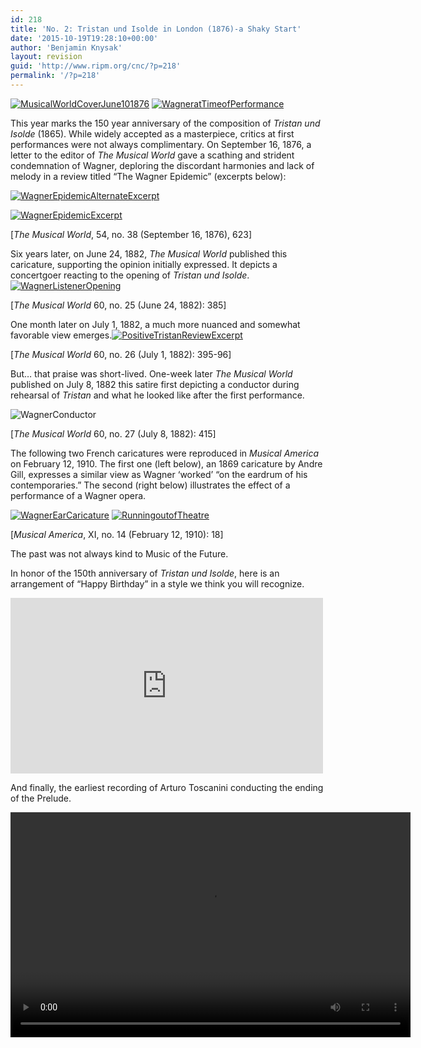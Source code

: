```yaml
---
id: 218
title: 'No. 2: Tristan und Isolde in London (1876)-a Shaky Start'
date: '2015-10-19T19:28:10+00:00'
author: 'Benjamin Knysak'
layout: revision
guid: 'http://www.ripm.org/cnc/?p=218'
permalink: '/?p=218'
---
```


[![MusicalWorldCoverJune101876](http://www.ripm.org/cnc/wp-content/uploads/2015/10/MusicalWorldCoverJune101876-224x300.jpg)](http://www.ripm.org/cnc/wp-content/uploads/2015/10/MusicalWorldCoverJune101876.jpg) [![WagneratTimeofPerformance](http://www.ripm.org/cnc/wp-content/uploads/2015/10/WagneratTimeofPerformance-215x300.jpg)](http://www.ripm.org/cnc/wp-content/uploads/2015/10/WagneratTimeofPerformance.jpg)

This year marks the 150 year anniversary of the composition of *Tristan und Isolde* (1865). While widely accepted as a masterpiece, critics at first performances were not always complimentary. On September 16, 1876, a letter to the editor of *The Musical World* gave a scathing and strident condemnation of Wagner, deploring the discordant harmonies and lack of melody in a review titled “The Wagner Epidemic” (excerpts below):

[![WagnerEpidemicAlternateExcerpt](http://www.ripm.org/cnc/wp-content/uploads/2015/10/WagnerEpidemicAlternateExcerpt-300x157.jpg)](http://www.ripm.org/cnc/wp-content/uploads/2015/10/WagnerEpidemicAlternateExcerpt.jpg)

[![WagnerEpidemicExcerpt](http://www.ripm.org/cnc/wp-content/uploads/2015/10/WagnerEpidemicExcerpt-300x170.jpg)](http://www.ripm.org/cnc/wp-content/uploads/2015/10/WagnerEpidemicExcerpt.jpg)

\[*The Musical World*, 54, no. 38 (September 16, 1876), 623\]

Six years later, on June 24, 1882, *The Musical World* published this caricature, supporting the opinion initially expressed. It depicts a concertgoer reacting to the opening of *Tristan und Isolde*. [![WagnerListenerOpening](http://www.ripm.org/cnc/wp-content/uploads/2015/10/WagnerListenerOpening-159x300.jpg)](http://www.ripm.org/cnc/wp-content/uploads/2015/10/WagnerListenerOpening.jpg)

\[*The Musical World* 60, no. 25 (June 24, 1882): 385\]

One month later on July 1, 1882, a much more nuanced and somewhat favorable view emerges.[![PositiveTristanReviewExcerpt](http://www.ripm.org/cnc/wp-content/uploads/2015/10/PositiveTristanReviewExcerpt-300x181.jpg)](http://www.ripm.org/cnc/wp-content/uploads/2015/10/PositiveTristanReviewExcerpt.jpg)

\[*The Musical World* 60, no. 26 (July 1, 1882): 395-96\]

But… that praise was short-lived. One-week later *The Musical World* published on July 8, 1882 this satire first depicting a conductor during rehearsal of *Tristan* and what he looked like after the first performance.

![WagnerConductor](http://www.ripm.org/cnc/wp-content/uploads/2015/10/WagnerConductor-172x300.jpg)

\[*The Musical World* 60, no. 27 (July 8, 1882): 415\]

The following two French caricatures were reproduced in *Musical America* on February 12, 1910. The first one (left below), an 1869 caricature by Andre Gill, expresses a similar view as Wagner ‘worked’ “on the eardrum of his contemporaries.” The second (right below) illustrates the effect of a performance of a Wagner opera.

[![WagnerEarCaricature](http://www.ripm.org/cnc/wp-content/uploads/2015/10/WagnerEarCaricature-221x300.jpg)](http://www.ripm.org/cnc/wp-content/uploads/2015/10/WagnerEarCaricature.jpg) [![RunningoutofTheatre](http://www.ripm.org/cnc/wp-content/uploads/2015/10/RunningoutofTheatre-286x300.jpg)](http://www.ripm.org/cnc/wp-content/uploads/2015/10/RunningoutofTheatre.jpg)

\[*Musical America*, XI, no. 14 (February 12, 1910): 18\]

The past was not always kind to Music of the Future.

In honor of the 150th anniversary of *Tristan und Isolde*, here is an arrangement of “Happy Birthday” in a style we think you will recognize.

<iframe allow="accelerometer; autoplay; clipboard-write; encrypted-media; gyroscope; picture-in-picture" allowfullscreen="" frameborder="0" height="281" loading="lazy" src="https://www.youtube.com/embed/NdH-4gfxCr0?feature=oembed" title="Happy Birthday Wagner Style" width="500"></iframe>

And finally, the earliest recording of Arturo Toscanini conducting the ending of the Prelude.

<div class="wp-video" style="width: 640px;"><video class="wp-video-shortcode" controls="controls" height="360" id="video-218-154" preload="metadata" width="640"><source src="http://www.ripm.org/cnc/wp-content/uploads/2015/10/ToscaninisEarliestWagnerRecordingFrom1932.mp4?_=154" type="video/mp4"></source><http://www.ripm.org/cnc/wp-content/uploads/2015/10/ToscaninisEarliestWagnerRecordingFrom1932.mp4></video></div>